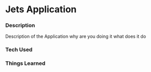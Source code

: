 # Jets Application

### Description
Description of the Application
why are you doing it
what does it do


### Tech Used


### Things Learned

